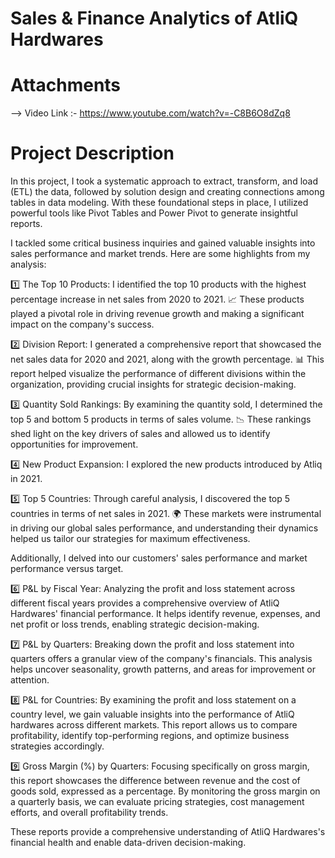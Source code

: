 # Sales & Finance Analytics of AtliQ Hardwares

# Attachments

--> Video Link :- https://www.youtube.com/watch?v=-C8B6O8dZq8

# Project Description
In this project, I took a systematic approach to extract, transform, and load (ETL) the data, followed by solution design and creating connections among tables in data
modeling. With these foundational steps in place, I utilized powerful tools like Pivot Tables and Power Pivot to generate insightful reports.

I tackled some critical business inquiries and gained valuable insights into sales performance and market trends. Here are some highlights from my analysis:

1️⃣ The Top 10 Products: I identified the top 10 products with the highest percentage increase in net sales from 2020 to 2021. 📈 These products played a pivotal 
role in driving revenue growth and making a significant impact on the company's success.

2️⃣ Division Report: I generated a comprehensive report that showcased the net sales data for 2020 and 2021, along with the growth percentage. 📊 This report helped 
visualize the performance of different divisions within the organization, providing crucial insights for strategic decision-making.

3️⃣ Quantity Sold Rankings: By examining the quantity sold, I determined the top 5 and bottom 5 products in terms of sales volume. 📉 These rankings shed light on 
the key drivers of sales and allowed us to identify opportunities for improvement.

4️⃣ New Product Expansion: I explored the new products introduced by Atliq in 2021.

5️⃣ Top 5 Countries: Through careful analysis, I discovered the top 5 countries in terms of net sales in 2021. 🌍 These markets were instrumental in driving our 
global sales performance, and understanding their dynamics helped us tailor our strategies for maximum effectiveness.

Additionally, I delved into our customers' sales performance and market performance versus target.

6️⃣ P&L by Fiscal Year: Analyzing the profit and loss statement across different fiscal years provides a comprehensive overview of AtliQ Hardwares' financial performance. It helps identify revenue, expenses, and net profit or loss trends, enabling strategic decision-making.

7️⃣ P&L by Quarters: Breaking down the profit and loss statement into quarters offers a granular view of the company's financials. This analysis helps uncover seasonality, growth patterns, and areas for improvement or attention.

8️⃣ P&L for Countries: By examining the profit and loss statement on a country level, we gain valuable insights into the performance of AtliQ hardwares across different markets. This report allows us to compare profitability, identify top-performing regions, and optimize business strategies accordingly.

9️⃣ Gross Margin (%) by Quarters: Focusing specifically on gross margin, this report showcases the difference between revenue and the cost of goods sold, expressed as a percentage. By monitoring the gross margin on a quarterly basis, we can evaluate pricing strategies, cost management efforts, and overall profitability trends.

These reports provide a comprehensive understanding of AtliQ Hardwares's financial health and enable data-driven decision-making.






